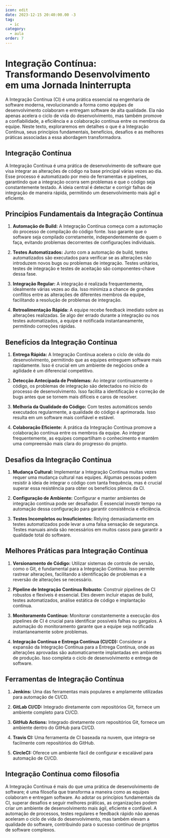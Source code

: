 ```yaml
---
icon: edit
date: 2023-12-15 20:40:00.00 -3
tag:
  - ic
category:
  - aula
order: 7
---
```


# Integração Contínua: Transformando Desenvolvimento em uma Jornada Ininterrupta

A Integração Contínua (CI) é uma prática essencial na engenharia de software moderna, revolucionando a forma como equipes de desenvolvimento colaboram e entregam software de alta qualidade. Ela não apenas acelera o ciclo de vida do desenvolvimento, mas também promove a confiabilidade, a eficiência e a colaboração contínua entre os membros da equipe. Neste texto, exploraremos em detalhes o que é a Integração Contínua, seus princípios fundamentais, benefícios, desafios e as melhores práticas associadas a essa abordagem transformadora.

## Integração Contínua

A Integração Contínua é uma prática de desenvolvimento de software que visa integrar as alterações de código na base principal várias vezes ao dia. Esse processo é automatizado por meio de ferramentas e pipelines, garantindo que a integração ocorra sem problemas e que o código seja constantemente testado. A ideia central é detectar e corrigir falhas de integração de maneira rápida, permitindo um desenvolvimento mais ágil e eficiente.

## Princípios Fundamentais da Integração Contínua

1. **Automação de Build:** A Integração Contínua começa com a automação do processo de compilação do código fonte. Isso garante que o software seja compilado corretamente, independentemente de quem o faça, evitando problemas decorrentes de configurações individuais.

2. **Testes Automatizados:** Junto com a automação de build, testes automatizados são executados para verificar se as alterações não introduzem novos bugs ou problemas de integração. Testes unitários, testes de integração e testes de aceitação são componentes-chave dessa fase.

3. **Integração Regular:** A integração é realizada frequentemente, idealmente várias vezes ao dia. Isso minimiza a chance de grandes conflitos entre as alterações de diferentes membros da equipe, facilitando a resolução de problemas de integração.

4. **Retroalimentação Rápida:** A equipe recebe feedback imediato sobre as alterações realizadas. Se algo der errado durante a integração ou nos testes automatizados, a equipe é notificada instantaneamente, permitindo correções rápidas.

## Benefícios da Integração Contínua

1. **Entrega Rápida:** A Integração Contínua acelera o ciclo de vida do desenvolvimento, permitindo que as equipes entreguem software mais rapidamente. Isso é crucial em um ambiente de negócios onde a agilidade é um diferencial competitivo.

2. **Detecção Antecipada de Problemas:** Ao integrar continuamente o código, os problemas de integração são detectados no início do processo de desenvolvimento. Isso facilita a identificação e correção de bugs antes que se tornem mais difíceis e caros de resolver.

3. **Melhoria da Qualidade do Código:** Com testes automáticos sendo executados regularmente, a qualidade do código é aprimorada. Isso resulta em um software mais confiável e estável.

4. **Colaboração Eficiente:** A prática da Integração Contínua promove a colaboração contínua entre os membros da equipe. Ao integrar frequentemente, as equipes compartilham o conhecimento e mantêm uma compreensão mais clara do progresso do projeto.

## Desafios da Integração Contínua

1. **Mudança Cultural:** Implementar a Integração Contínua muitas vezes requer uma mudança cultural nas equipes. Algumas pessoas podem resistir à ideia de integrar o código com tanta frequência, mas é crucial superar essa resistência para obter os benefícios plenos da CI.

2. **Configuração de Ambiente:** Configurar e manter ambientes de integração contínua pode ser desafiador. É essencial investir tempo na automação dessa configuração para garantir consistência e eficiência.

3. **Testes Incompletos ou Insuficientes:** Relying demasiadamente em testes automatizados pode levar a uma falsa sensação de segurança. Testes manuais ainda são necessários em muitos casos para garantir a qualidade total do software.

## Melhores Práticas para Integração Contínua

1. **Versionamento de Código:** Utilizar sistemas de controle de versão, como o Git, é fundamental para a Integração Contínua. Isso permite rastrear alterações, facilitando a identificação de problemas e a reversão de alterações se necessário.

2. **Pipeline de Integração Contínua Robusto:** Construir pipelines de CI robustos e flexíveis é essencial. Eles devem incluir etapas de build, testes automatizados, análise estática de código e implantação contínua.

3. **Monitoramento Contínuo:** Monitorar constantemente a execução dos pipelines de CI é crucial para identificar possíveis falhas ou gargalos. A automação do monitoramento garante que a equipe seja notificada instantaneamente sobre problemas.

4. **Integração Contínua e Entrega Contínua (CI/CD):** Considerar a expansão da Integração Contínua para a Entrega Contínua, onde as alterações aprovadas são automaticamente implantadas em ambientes de produção. Isso completa o ciclo de desenvolvimento e entrega de software.

## Ferramentas de Integração Contínua

1. **Jenkins:** Uma das ferramentas mais populares e amplamente utilizadas para automação de CI/CD.

2. **GitLab CI/CD:** Integrado diretamente com repositórios Git, fornece um ambiente completo para CI/CD.

2. **GitHub Actions:** Integrado diretamente com repositórios Git, fornece um ambiente dentro do GitHub para CI/CD.

3. **Travis CI:** Uma ferramenta de CI baseada na nuvem, que integra-se facilmente com repositórios do GitHub.

4. **CircleCI:** Oferece um ambiente fácil de configurar e escalável para automação de CI/CD.

## Integração Contínua como filosofia

A Integração Contínua é mais do que uma prática de desenvolvimento de software; é uma filosofia que transforma a maneira como as equipes colaboram e entregam software. Ao adotar os princípios fundamentais da CI, superar desafios e seguir melhores práticas, as organizações podem criar um ambiente de desenvolvimento mais ágil, eficiente e confiável. A automação de processos, testes regulares e feedback rápido não apenas aceleram o ciclo de vida do desenvolvimento, mas também elevam a qualidade do software, contribuindo para o sucesso contínuo de projetos de software complexos.
